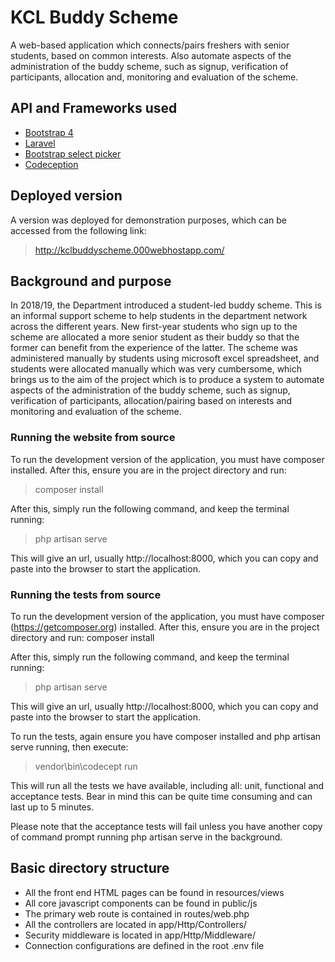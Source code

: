 # KCL Buddy Scheme

A web-based application which connects/pairs freshers with senior students, based on common interests. Also automate aspects of the administration of the buddy scheme, such as signup, verification of participants, allocation and, monitoring and evaluation of the scheme.

## API and Frameworks used
* [Bootstrap 4](https://getbootstrap.com)
* [Laravel](https://laravel.com)
* [Bootstrap select picker](https://developer.snapappointments.com/bootstrap-select/)
* [Codeception](https://codeception.com)

## Deployed version

A version was deployed for demonstration purposes, which can be accessed from the following link:

> http://kclbuddyscheme.000webhostapp.com/

## Background and purpose

In 2018/19, the Department introduced a student-led buddy scheme. This is an informal support scheme to help students in the department network across the different years. New first-year students who sign up to the scheme are allocated a more senior student as their buddy so that the former can benefit from the experience of the latter. The scheme was administered manually by students using microsoft excel spreadsheet, and students were allocated manually which was very cumbersome, which brings us to the aim of the project which is to produce a system to automate aspects of the administration of the buddy scheme, such as signup, verification of participants, allocation/pairing based on interests and monitoring and evaluation of the scheme.

### Running the website from source
To run the development version of the application, you must have composer installed. After this, ensure you are in the project directory and run:

> composer install

After this, simply run the following command, and keep the terminal running: 

> php artisan serve

This will give an url, usually http://localhost:8000, which you can copy and paste into the browser to start the application.



### Running the tests from source
To run the development version of the application, you must have composer (https://getcomposer.org) installed. After this, ensure you are in the project directory and run: composer install
 
After this, simply run the following command, and keep the terminal running:
> php artisan serve
 
This will give an url, usually http://localhost:8000, which you can copy and paste into the browser to start the application.
 
To run the tests, again ensure you have composer installed and php artisan serve running, then execute:
 
> vendor\bin\codecept run
 
This will run all the tests we have available, including all: unit, functional and acceptance tests. Bear in mind this can be quite time consuming and can last up to 5 minutes.

Please note that the acceptance tests will fail unless you have another copy of command prompt running php artisan serve in the background.

## Basic directory structure
* All the front end HTML pages can be found in resources/views
* All core javascript components can be found in public/js
* The primary web route is contained in routes/web.php
* All the controllers are located in app/Http/Controllers/
* Security middleware is located in app/Http/Middleware/
* Connection configurations are defined in the root .env file


